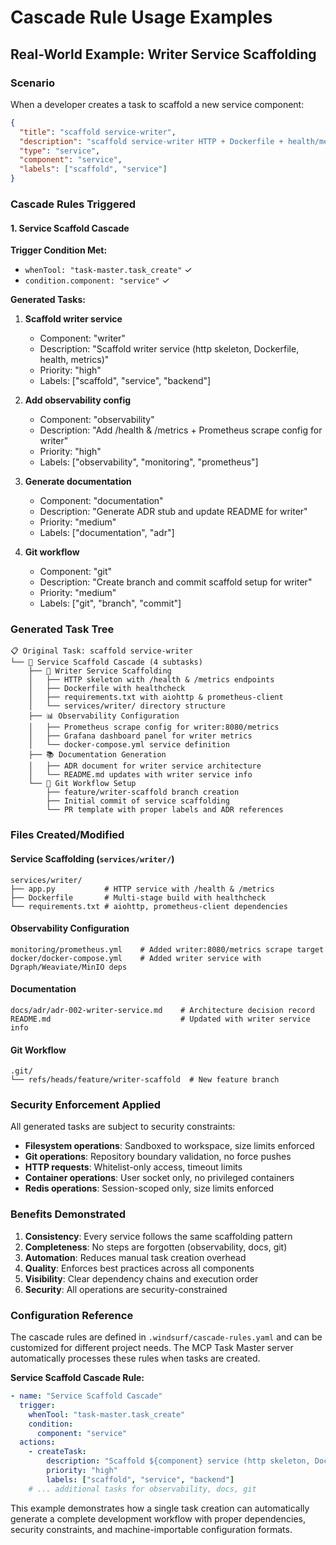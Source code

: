 # Cascade Rule Usage Examples

## Real-World Example: Writer Service Scaffolding

### Scenario
When a developer creates a task to scaffold a new service component:

```json
{
  "title": "scaffold service-writer",
  "description": "scaffold service-writer HTTP + Dockerfile + health/metrics",
  "type": "service",
  "component": "service",
  "labels": ["scaffold", "service"]
}
```

### Cascade Rules Triggered

#### 1. Service Scaffold Cascade
**Trigger Condition Met:**
- `whenTool: "task-master.task_create"` ✓
- `condition.component: "service"` ✓

**Generated Tasks:**

1. **Scaffold writer service**
   - Component: "writer"
   - Description: "Scaffold writer service (http skeleton, Dockerfile, health, metrics)"
   - Priority: "high"
   - Labels: ["scaffold", "service", "backend"]

2. **Add observability config**
   - Component: "observability"
   - Description: "Add /health & /metrics + Prometheus scrape config for writer"
   - Priority: "high"
   - Labels: ["observability", "monitoring", "prometheus"]

3. **Generate documentation**
   - Component: "documentation"
   - Description: "Generate ADR stub and update README for writer"
   - Priority: "medium"
   - Labels: ["documentation", "adr"]

4. **Git workflow**
   - Component: "git"
   - Description: "Create branch and commit scaffold setup for writer"
   - Priority: "medium"
   - Labels: ["git", "branch", "commit"]

### Generated Task Tree

```
📋 Original Task: scaffold service-writer
└── 🎯 Service Scaffold Cascade (4 subtasks)
    ├── 🔧 Writer Service Scaffolding
    │   ├── HTTP skeleton with /health & /metrics endpoints
    │   ├── Dockerfile with healthcheck
    │   ├── requirements.txt with aiohttp & prometheus-client
    │   └── services/writer/ directory structure
    ├── 📊 Observability Configuration
    │   ├── Prometheus scrape config for writer:8080/metrics
    │   ├── Grafana dashboard panel for writer metrics
    │   └── docker-compose.yml service definition
    ├── 📚 Documentation Generation
    │   ├── ADR document for writer service architecture
    │   └── README.md updates with writer service info
    └── 🔀 Git Workflow Setup
        ├── feature/writer-scaffold branch creation
        ├── Initial commit of service scaffolding
        └── PR template with proper labels and ADR references
```

### Files Created/Modified

#### Service Scaffolding (`services/writer/`)
```
services/writer/
├── app.py           # HTTP service with /health & /metrics
├── Dockerfile       # Multi-stage build with healthcheck
└── requirements.txt # aiohttp, prometheus-client dependencies
```

#### Observability Configuration
```
monitoring/prometheus.yml    # Added writer:8080/metrics scrape target
docker/docker-compose.yml    # Added writer service with Dgraph/Weaviate/MinIO deps
```

#### Documentation
```
docs/adr/adr-002-writer-service.md    # Architecture decision record
README.md                             # Updated with writer service info
```

#### Git Workflow
```
.git/
└── refs/heads/feature/writer-scaffold  # New feature branch
```

### Security Enforcement Applied

All generated tasks are subject to security constraints:

- **Filesystem operations**: Sandboxed to workspace, size limits enforced
- **Git operations**: Repository boundary validation, no force pushes
- **HTTP requests**: Whitelist-only access, timeout limits
- **Container operations**: User socket only, no privileged containers
- **Redis operations**: Session-scoped only, size limits enforced

### Benefits Demonstrated

1. **Consistency**: Every service follows the same scaffolding pattern
2. **Completeness**: No steps are forgotten (observability, docs, git)
3. **Automation**: Reduces manual task creation overhead
4. **Quality**: Enforces best practices across all components
5. **Visibility**: Clear dependency chains and execution order
6. **Security**: All operations are security-constrained

### Configuration Reference

The cascade rules are defined in `.windsurf/cascade-rules.yaml` and can be customized for different project needs. The MCP Task Master server automatically processes these rules when tasks are created.

**Service Scaffold Cascade Rule:**
```yaml
- name: "Service Scaffold Cascade"
  trigger:
    whenTool: "task-master.task_create"
    condition:
      component: "service"
  actions:
    - createTask:
        description: "Scaffold ${component} service (http skeleton, Dockerfile, health, metrics)"
        priority: "high"
        labels: ["scaffold", "service", "backend"]
    # ... additional tasks for observability, docs, git
```

This example demonstrates how a single task creation can automatically generate a complete development workflow with proper dependencies, security constraints, and machine-importable configuration formats.
